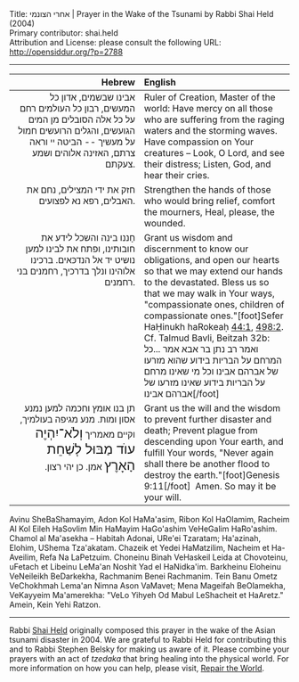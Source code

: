 <html>
<head></head>
<body>
Title: אחרי הצונמי | Prayer in the Wake of the Tsunami by Rabbi Shai Held (2004)<br />
Primary contributor: shai.held<br />
Attribution and License: please consult the following URL: <a href="http://opensiddur.org/?p=2788">http://opensiddur.org/?p=2788</a>
<p />
<hr />

<table style="margin-left: auto;margin-right: auto;" class="draggable">
<thead><tr><th id="x" style="text-align: right;">Hebrew</th><th style="text-align: left;">English</th></tr></thead>
<tbody>
<tr><td style="vertical-align:top;" width="46%">
<div class="liturgy" style="text-align: right;"><span lang="he">
אבינו שבשמים, אדון כל המעשים, רבון כל העולמים
רחם על כל אלה הסובלים מן המים הגועשים, והגלים הרועשים
חמול על מעשיך -- 
הביטה יי וראה צרתם, 
האזינה אלוהים ושמע צעקתם.
</span></div></td>

<td style="vertical-align:top;" width="53%"><div class="english">
Ruler of Creation, Master of the world:
Have mercy on all those who are suffering from the raging waters and the storming waves.
Have compassion on Your creatures – 
Look, O Lord, and see their distress; 
Listen, God, and hear their cries.
</div></td>
</tr>


<tr><td style="vertical-align:top;" width="46%">
<div class="liturgy" style="text-align: right;"><span lang="he">
חזק את ידי המצילים, 
נחם את האבלים, 
רפא נא לפצועים.
</span></div></td>

<td style="vertical-align:top;" width="53%"><div class="english">
Strengthen the hands of those who would bring relief, 
comfort the mourners,
Heal, please, the wounded.
</div></td>
</tr>


<tr><td style="vertical-align:top;" width="46%">
<div class="liturgy" style="text-align: right;"><span lang="he">
חָננו בינה והשכל לידע את חובותינו, 
ופתח את לבינו 
למען נושיט יד אל הנדכּאים.
ברכינו אלוהינו ונלך בדרכיך, 
רחמנים בני רחמנים.
</span></div></td>

<td style="vertical-align:top;" width="53%"><div class="english">
Grant us wisdom and discernment to know our obligations,
and open our hearts 
so that we may extend our hands to the devastated.
Bless us so that we may walk in Your ways,
"compassionate ones, children of compassionate ones."[foot]Sefer HaḤinukh haRokeaḥ <a href="http://www.sefaria.org/Sefer_HaChinukh.44.1">44:1</a>, <a href="http://www.sefaria.org/Sefer_HaChinukh.498.2?lang=he&layout=lines&sidebarLang=all">498:2</a>. Cf. Talmud Bavli, Beitzah 32b: ואמר רב נתן בר אבא אמר ...כל המרחם על הבריות בידוע שהוא מזרעו של אברהם אבינו וכל מי שאינו מרחם על הבריות בידוע שאינו מזרעו של אברהם אבינו[/foot]
</div></td>
</tr>


<tr><td style="vertical-align:top;" width="46%">
<div class="liturgy" style="text-align: right;"><span lang="he">
תן בנו אומץ וחכמה 
למען נמנע אסון ומות.
מנע מגיפה בעולמיך, 
וקיים מאמריך
<span class="scribe" style="font-size : x-large;">וְלֹא־יִהְיֶה עוֺד מַבּוּל לְשַׁחֵת הָאָרֶץ</span>
אמן. כן יהי רצון.‏
</span></div>
</td>
 
<td style="vertical-align:top;" width="53%"><div class="english">
Grant us the will and the wisdom 
to prevent further disaster and death;
Prevent plague from descending upon Your earth, 
and fulfill Your words,
"Never again shall there be another flood to destroy the earth."[foot]Genesis 9:11[/foot]&nbsp;
Amen. So may it be your will.
</div></td>
</tr>
</tbody></table>

<div class="english">
Avinu SheBaShamayim, Adon Kol HaMa'asim, Ribon Kol HaOlamim,
Racheim Al Kol Eileh HaSovlim Min HaMayim HaGo'ashim VeHeGalim HaRo'ashim.
Chamol al Ma'asekha – Habitah Adonai, URe'ei Tzaratam;
Ha'azinah, Elohim, UShema Tza'akatam.
Chazeik et Yedei HaMatzilim, Nacheim et Ha-Aveilim, Refa Na LaPetzuim.
Choneinu Binah VeHaskeil Leida at Chovoteinu,
uFetach et Libeinu LeMa'an Noshit Yad el HaNidka'im.
Barkheinu Eloheinu VeNeileikh BeDarkekha, Rachmanim Benei Rachmanim.
Tein Banu Ometz VeChokhmah Lema'an Nimna Ason VaMavet;
Mena Mageifah BeOlamekha, VeKayyeim Ma'amerekha:
"VeLo Yihyeh Od Mabul LeShacheit et HaAretz."
Amein, Kein Yehi Ratzon.
</div>

<hr />

Rabbi <a href="http://www.mechonhadar.org/faculty">Shai Held</a> originally composed this prayer in the wake of the Asian tsunami disaster in 2004. We are grateful to Rabbi Held for contributing this and to Rabbi Stephen Belsky for making us aware of it. Please combine your prayers with an act of <em>tzedaka</em> that bring healing into the physical world. For more information on how you can help, please visit, <a href="http://werepair.org">Repair the World</a>.
</body>
</html>